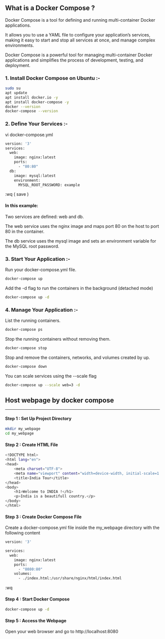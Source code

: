 ## What is a Docker Compose ?

Docker Compose is a tool for defining and running multi-container Docker applications. 

It allows you to use a YAML file to configure your application’s services, making it easy to start and stop all services at once, and manage complex environments.

Docker Compose is a powerful tool for managing multi-container Docker applications and simplifies the process of development, testing, and deployment.


### 1. Install Docker Compose on Ubuntu :-

```sh
sudo su
apt update
apt install docker.io -y
apt install docker-compose -y
docker --version
docker-compose --version
```

### 2. Define Your Services :-

vi docker-compose.yml

```sh
version: '3'
services:
  web:
    image: nginx:latest
    ports:
      - "80:80"
  db:
    image: mysql:latest
    environment:
      MYSQL_ROOT_PASSWORD: example

```

:wq ( save )


#### In this example:

Two services are defined: web and db.

The web service uses the nginx image and maps port 80 on the host to port 80 in the container.

The db service uses the mysql image and sets an environment variable for the MySQL root password.

### 3. Start Your Application :-

Run  your docker-compose.yml file.

```sh
docker-compose up
```

Add the -d flag to run the containers in the background (detached mode)

```sh
docker-compose up -d
```

### 4. Manage Your Application :-

List the running containers.

```sh
docker-compose ps
```

Stop the running containers without removing them.

```sh
docker-compose stop
```

Stop and remove the containers, networks, and volumes created by up.

```sh
docker-compose down
```

You can scale services using the --scale flag

```sh
docker-compose up --scale web=3 -d
```




## Host webpage by docker compose
--------------------------------------

#### Step 1 : Set Up Project Directory

```sh
mkdir my_webpage
cd my_webpage
```

#### Step 2 : Create HTML File

```sh
<!DOCTYPE html>
<html lang="en">
<head>
    <meta charset="UTF-8">
    <meta name="viewport" content="width=device-width, initial-scale=1.0">
    <title>India Tour</title>
</head>
<body>
    <h1>Welcome to INDIA !</h1>
    <p>India is a beautifull country.</p>
</body>
</html>

```

#### Step 3 : Create Docker Compose File

Create a docker-compose.yml file inside the my_webpage directory with the following content

```sh
version: '3'

services:
  web:
    image: nginx:latest
    ports:
      - "8080:80"
    volumes:
      - ./index.html:/usr/share/nginx/html/index.html

```
:wq

#### Step 4 : Start Docker Compose

```sh
docker-compose up -d
```

#### Step 5 : Access the Webpage

Open your web browser and go to http://localhost:8080
